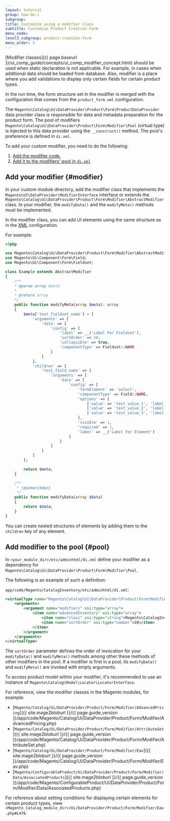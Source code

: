 ```yaml
---
layout: tutorial
group: how-do-i
subgroup:
title: Customize using a modifier class
subtitle: Customize Product Creation Form
menu_node:
level3_subgroup: product-creation-form
menu_order: 3
---
```


[Modifier classes]({{ page.baseurl }}/ui_comp_guide/concepts/ui_comp_modifier_concept.html) should be used when static declaration is not applicable. For example, in cases when additional data should be loaded from database. Also, modifier is a place where you add validations to display only certain fields for certain product types.

In the run time, the form structure set in the modifier is merged with the configuration that comes from the `product_form.xml` configuration.

The `Magento\Catalog\Ui\DataProvider\Product\Form\ProductDataProvider` data provider class is responsible for data and metadata preparation for the product form. The pool of modifiers `Magento\Catalog\Ui\DataProvider\Product\Form\Modifier\Pool` (virtual type) is injected to this data provider using the `__construct()` method. The pool's preference is defined in `di.xml`.

To add your custom modifier, you need to do the following:

1. [Add the modifier code.](#modifier)
2. [Add it to the modifiers' pool in `di.xml`](#pool)

## Add your modifier {#modifier}

In your custom module directory, add the modifier class that implements the `Magento\UI\DataProvider\ModifierInterface` interface or extends the `Magento\Catalog\Ui\DataProvider\Product\Form\Modifier\AbstractModifier`class. In your modifier, the `modifyData()` and the `modifyMeta()` methods must be implemented.

In the modifier class, you can add UI elements using the same structure as in the [XML](https://glossary.magento.com/xml) configuration.

For example:

```php
<?php

use Magento\Catalog\Ui\DataProvider\Product\Form\Modifier\AbstractModifier;
use Magento\Ui\Component\Form\Field;
use Magento\Ui\Component\Form\Fieldset;

class Example extends AbstractModifier
{
    /**
    * @param array $meta
    *
    * @return array
    */
    public function modifyMeta(array $meta): array
    {
        $meta['test_fieldset_name'] = [
            'arguments' => [
                'data' => [
                    'config' => [
                        'label' => __('Label For Fieldset'),
                        'sortOrder' => 50,
                        'collapsible' => true,
                        'componentType' => Fieldset::NAME
                    ]
                ]
            ],
            'children' => [
                'test_field_name' => [
                    'arguments' => [
                        'data' => [
                            'config' => [
                                'formElement' => 'select',
                                'componentType' => Field::NAME,
                                'options' => [
                                    ['value' => 'test_value_1', 'label' => 'Test Value 1'],
                                    ['value' => 'test_value_2', 'label' => 'Test Value 2'],
                                    ['value' => 'test_value_3', 'label' => 'Test Value 3'],
                                ],
                                'visible' => 1,
                                'required' => 1,
                                'label' => __('Label For Element')
                            ]
                        ]
                    ]
                ]
            ]
        ];

        return $meta;
    }

    /**
     * {@inheritdoc}
     */
    public function modifyData(array $data)
    {
        return $data;
    }
}
```

You can create nested structures of elements by adding them to the `children` key of any element.

## Add modifier to the pool {#pool}

In `<your_module_dir>/etc/adminhtml/di.xml` define your modifier as a dependency for `Magento\Catalog\Ui\DataProvider\Product\Form\Modifier\Pool`.


The following is an example of such a definition:

`app/code/Magento/CatalogInventory/etc/adminhtml/di.xml`:

```xml
<virtualType name="Magento\Catalog\Ui\DataProvider\Product\Form\Modifier\Pool">
    <arguments>
        <argument name="modifiers" xsi:type="array">
            <item name="advancedInventory" xsi:type="array">
                <item name="class" xsi:type="string">Magento\CatalogInventory\Ui\DataProvider\Product\Form\Modifier\AdvancedInventory</item>
                <item name="sortOrder" xsi:type="number">20</item>
            </item>
        </argument>
    </arguments>
</virtualType>
```

The `sortOrder` parameter defines the order of invocation for your `modifyData()` and `modifyMeta()` methods among other these methods of other modifiers in the pool. If a modifier is first in a pool, its `modifyData()` and `modifyMeta()` are invoked with empty arguments.

To access product model within your modifier, it's recommended to use an instance of `Magento\Catalog\Model\Locator\LocatorInterface`.

For reference, view the modifier classes in the Magento modules, for example:

- [`Magento/Catalog/Ui/DataProvider/Product/Form/Modifier/AdvancedPricing`]({{ site.mage2bloburl }}/{{ page.guide_version }}/app/code/Magento/Catalog/Ui/DataProvider/Product/Form/Modifier/AdvancedPricing.php)
- [`Magento/Catalog/Ui/DataProvider/Product/Form/Modifier/AttributeSet`]({{ site.mage2bloburl }}/{{ page.guide_version }}/app/code/Magento/Catalog/Ui/DataProvider/Product/Form/Modifier/AttributeSet.php)
- [`Magento/Catalog/Ui/DataProvider/Product/Form/Modifier/Eav`]({{ site.mage2bloburl }}/{{ page.guide_version }}/app/code/Magento/Catalog/Ui/DataProvider/Product/Form/Modifier/Eav.php)
- [`Magento/ConfigurableProduct/Ui/DataProvider/Product/Form/Modifier/Data/AssociatedProducts`]({{ site.mage2bloburl }}/{{ page.guide_version }}/app/code/Magento/ConfigurableProduct/Ui/DataProvider/Product/Form/Modifier/Data/AssociatedProducts.php)


For reference about setting conditions for displaying certain elements for certain product types, view `<Magento_Catalog_module_dir>/Ui/DataProvider/Product/Form/Modifier/Eav.php#L476`.

